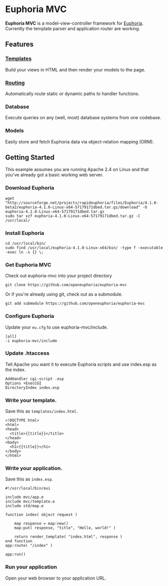 # Euphoria MVC

**Euphoria MVC** is a model-view-controller framework for [Euphoria](https://githubc.com/OpenEuphoria/Euphoria). Currently the template parser and application router are working.

## Features

### [Templates](docs/TEMPLATE.md)

Build your views in HTML and then render your models to the page.

### [Routing](docs/APP.md)

Automatically route static or dynamic paths to handler functions.

### Database

Execute queries on any (well, most) database systems from one codebase.

### Models

Easily store and fetch Euphoria data via object-relation mapping (ORM).

## Getting Started

This example assumes you are running Apache 2.4 on Linux and that you've already got a basic working web server.

### Download Euphoria

    wget "http://sourceforge.net/projects/rapideuphoria/files/Euphoria/4.1.0-beta2/euphoria-4.1.0-Linux-x64-57179171dbed.tar.gz/download" -O euphoria-4.1.0-Linux-x64-57179171dbed.tar.gz
    sudo tar xzf euphoria-4.1.0-Linux-x64-57179171dbed.tar.gz -C /usr/local/

### Install Euphoria

    cd /usr/local/bin/
    sudo find /usr/local/euphoria-4.1.0-Linux-x64/bin/ -type f -executable -exec ln -s {} \;

### Get Euphoria MVC

Check out euphoria-mvc into your project directory

    git clone https://github.com/openeuphoria/euphoria-mvc

Or if you're already using git, check out as a submodule.

    git add submodule https://github.com/openeuphoria/euphoria-mvc

### Configure Euphoria

Update your `eu.cfg` to use euphoria-mvc/include.

    [all]
    -i euphoria-mvc/include

### Update .htaccess

Tell Apache you want it to execute Euphoria scripts and use index.esp as the index.

    AddHandler cgi-script .esp
    Options +ExecCGI
    DirectoryIndex index.esp

### Write your template.

Save this as `templates/index.html`.

    <!DOCTYPE html>
    <html>
    <head>
      <title>{{title}}</title>
    </head>
    <body>
      <h1>{{title}}</h1>
    </body>
    </html>

### Write your application.

Save this as `index.esp`.

    #!/usr/local/bin/eui

    include mvc/app.e
    include mvc/template.e
    include std/map.e

    function index( object request )

        map response = map:new()
        map:put( response, "title", "Hello, world!" )

        return render_template( "index.html", response )
    end function
    app:route( "/index" )

    app:run()

### Run your application

Open your web browser to your application URL.
